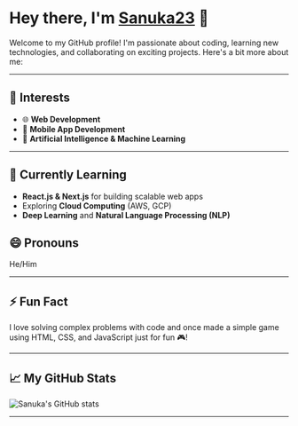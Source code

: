 # Hey there, I'm [Sanuka23](https://github.com/Sanuka23) 👋


Welcome to my GitHub profile! I'm passionate about coding, learning new technologies, and collaborating on exciting projects. Here's a bit more about me:

---

## 👀 Interests

- 🌐 **Web Development**
- 📱 **Mobile App Development**
- 🤖 **Artificial Intelligence & Machine Learning**

---

## 🌱 Currently Learning

- **React.js & Next.js** for building scalable web apps
- Exploring **Cloud Computing** (AWS, GCP)
- **Deep Learning** and **Natural Language Processing (NLP)**


## 😄 Pronouns

He/Him

---

## ⚡ Fun Fact

I love solving complex problems with code and once made a simple game using HTML, CSS, and JavaScript just for fun 🎮!

---

## 📈 My GitHub Stats

![Sanuka's GitHub stats](https://github-readme-stats.vercel.app/api?username=Sanuka23&show_icons=true&hide_title=true&count_private=true&hide=prs&theme=radical)

---

<!--
Sanuka23/Sanuka23 is a ✨ special ✨ repository because its README.md (this file) appears on your GitHub profile.
Feel free to customize it further as you like!
-->
